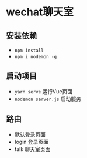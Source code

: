 # wechat聊天室
## 安装依赖
- `npm install`
- `npm i nodemon -g`
## 启动项目
-  `yarn serve` 运行Vue页面
-  `nodemon server.js` 启动服务
## 路由
- 默认登录页面
- login 登录页面
- talk 聊天室页面